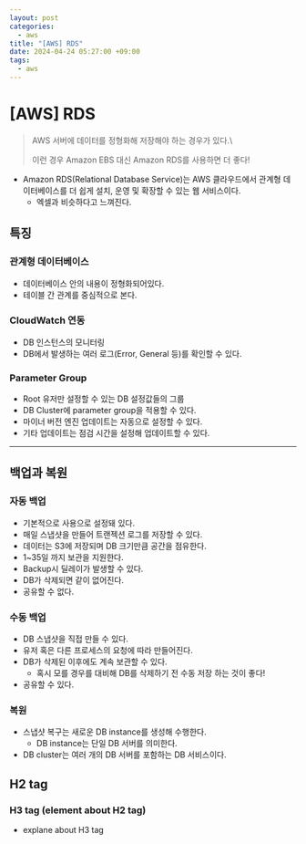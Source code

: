 ```yaml
---
layout: post
categories:
  - aws
title: "[AWS] RDS"
date: 2024-04-24 05:27:00 +09:00
tags:
  - aws
---
```

# \[AWS] RDS

>AWS 서버에 데이터를 정형화해 저장해야 하는 경우가 있다.\
>
>이런 경우 Amazon EBS 대신 Amazon RDS를 사용하면 더 좋다!

- Amazon RDS(Relational Database Service)는 AWS 클라우드에서 관계형 데이터베이스를 더 쉽게 설치, 운영 및 확장할 수 있는 웹 서비스이다.
	- 엑셀과 비슷하다고 느껴진다.

## 특징

### 관계형 데이터베이스
- 데이터베이스 안의 내용이 정형화되어있다.
- 테이블 간 관계를 중심적으로 본다.

### CloudWatch 연동
- DB 인스턴스의 모니터링
- DB에서 발생하는 여러 로그(Error, General 등)를 확인할 수 있다.

### Parameter Group
- Root 유저만 설정할 수 있는 DB 설정값들의 그룹
- DB Cluster에 parameter group을 적용할 수 있다.
- 마이너 버전 엔진 업데이트는 자동으로 설정할 수 있다.
- 기타 업데이트는 점검 시간을 설정해 업데이트할 수 있다.

---

## 백업과 복원

### 자동 백업
- 기본적으로 사용으로 설정돼 있다.
- 매일 스냅샷을 만들어 트랜젝션 로그를 저장할 수 있다.
- 데이터는 S3에 저장되며 DB 크기만큼 공간을 점유한다.
- 1~35일 까지 보관을 지원한다.
- Backup시 딜레이가 발생할 수 있다.
- DB가 삭제되면 같이 없어진다.
- 공유할 수 없다.

### 수동 백업
- DB 스냅샷을 직접 만들 수 있다.
- 유저 혹은 다른 프로세스의 요청에 따라 만들어진다.
- DB가 삭제된 이후에도 계속 보관할 수 있다.
	- 혹시 모를 경우를 대비해 DB를 삭제하기 전 수동 저장 하는 것이 좋다!
- 공유할 수 있다.

### 복원
- 스냅샷 복구는 새로운 DB instance를 생성해 수행한다.
	- DB instance는 단일 DB 서버를 의미한다.
- DB cluster는 여러 개의 DB 서버를 포함하는 DB 서비스이다.
## H2 tag

### H3 tag (element about H2 tag)
- explane about H3 tag